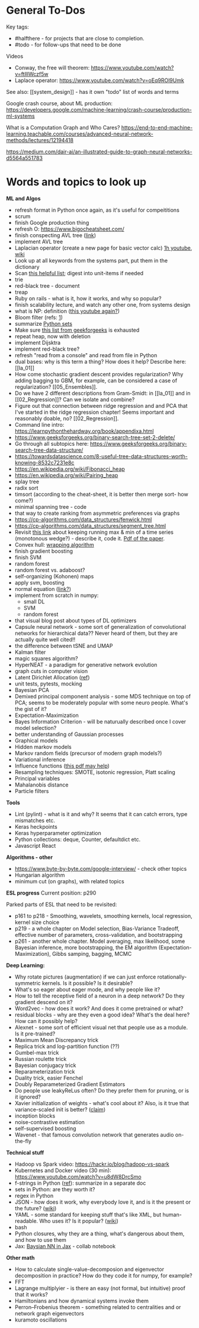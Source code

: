 # General To-Dos

Key tags:
* #halfthere - for projects that are close to completion.
* #todo - for follow-ups that need to be done 

Videos
* Conway, the free will theorem: https://www.youtube.com/watch?v=ftIllWczf5w
* Laplace operator: https://www.youtube.com/watch?v=oEq9ROl9Umk

See also: [[system_design]] - has it own "todo" list of words and terms

Google crash course, about ML production:
https://developers.google.com/machine-learning/crash-course/production-ml-systems

What is a Computation Graph and Who Cares?
https://end-to-end-machine-learning.teachable.com/courses/advanced-neural-network-methods/lectures/12194418

https://medium.com/dair-ai/an-illustrated-guide-to-graph-neural-networks-d5564a551783

# Words and topics to look up

**ML and Algos**

* refresh format in Python once again, as it's useful for compeititions
* scrum
* finish Google production thing
* refresh O: https://www.bigocheatsheet.com/
* finish conspecting AVL tree ([link](https://www.geeksforgeeks.org/avl-tree-set-1-insertion/))
* implement AVL tree
* Laplacian operator (create a new page for basic vector calc) [1h youtube](https://www.youtube.com/watch?v=oEq9ROl9Umk), [wiki](https://en.wikipedia.org/wiki/Laplace_operator)
* Look up at all keywords from the systems part, put them in the dictionary
* Scan [this helpful list](https://www.freecodecamp.org/news/coding-interviews-for-dummies-5e048933b82b/); digest into unit-items if needed
* trie
* red-black tree - document
* treap
* Ruby on rails - what is it, how it works, and why so popular?
* finish scalability lecture, and watch any other one, from systems design
* what is NP: definition ([this youtube again?](https://www.youtube.com/watch?v=YX40hbAHx3s))
* Bloom filter (refs: [1](https://dominikschmidt.xyz/bloom-filter/))
* summarize [Python sets](https://docs.python.org/2/library/sets.html)
* Make sure [this list from geekforgeeks](https://www.geeksforgeeks.org/top-10-algorithms-in-interview-questions/) is exhausted
* repeat heap, now with deletion
* implement Dijsktra
* implement red-black tree?
* refresh "read from a console" and read from file in Python
* dual bases: why is this term a thing? How does it help? Describe here: [[la_01]]
* How come stochastic gradient descent provides regularization? Why adding bagging to GBM, for example, can be considered a case of regularization? [[05_Ensembles]].
* Do we have 2 different descriptions from Gram-Smidt: in [[la_01]] and in [[02_Regression]]? Can we isolate and combine?
* Figure out that connection between ridge regression and and PCA that I've started in the ridge regression chapter! Seems important and reasonably doable, no? [[02_Regression]].
* Command line intro: https://learnpythonthehardway.org/book/appendixa.html
* https://www.geeksforgeeks.org/binary-search-tree-set-2-delete/
* Go through all subtopics here:
https://www.geeksforgeeks.org/binary-search-tree-data-structure/
* https://towardsdatascience.com/8-useful-tree-data-structures-worth-knowing-8532c7231e8c
* https://en.wikipedia.org/wiki/Fibonacci_heap
* https://en.wikipedia.org/wiki/Pairing_heap
* splay tree
* radix sort
* timsort (according to the cheat-sheet, it is better then merge sort- how come?)
* minimal spanning tree - code
* that way to create ranking from asymmetric preferences via graphs
* https://cp-algorithms.com/data_structures/fenwick.html
* https://cp-algorithms.com/data_structures/segment_tree.html
* Revisit [this link](https://cs.stackexchange.com/questions/111353/analyze-time-series-data-to-get-min-max-over-past-period-of-time) about keeping running max & min of a time series (monotonous wedge?) - describe it, code it. [Pdf of the paper](https://arxiv.org/pdf/cs/0610046.pdf).
* Convex hull: [wrapping algorithm](https://www.geeksforgeeks.org/convex-hull-set-1-jarviss-algorithm-or-wrapping/)
* finish gradient boosting
* finish SVM
* random forest
* random forest vs. adaboost?
* self-organizing (Kohonen) maps
* apply svm, boosting
* normal equation ([link?](http://mlwiki.org/index.php/Normal_Equation#Normal_Equation_vs_Gradient_Descent))
* implement from scratch in numpy:
    * small DL
    * SVM
    * random forest
* that visual blog post about types of DL optimizers
* Capsule neural network - some sort of generalization of convolutional networks for hierarchical data?? Never heard of them, but they are actually quite well cited!!
* the difference between tSNE and UMAP
* Kalman filter
* magic squares algorithm?
* HyperNEAT - a paradigm for generative network evolution
* graph cuts in computer vision
* Latent Dirichlet Allocation ([ref](https://towardsdatascience.com/end-to-end-topic-modeling-in-python-latent-dirichlet-allocation-lda-35ce4ed6b3e0))
* unit tests, pytests, mocking
* Bayesian PCA
* Demixed principal component analysis - some MDS technique on top of PCA; seems to be moderately popular with some neuro people. What's the gist of it?
* Expectation-Maximization
* Bayes Information Criterion - will be naturually described once I cover model selection?
* better understanding of Gaussian processes
* Graphical models
* Hidden markov models
* Markov random fields (precursor of modern graph models?)
* Variational inference
* Influence functions ([this pdf may help](https://arxiv.org/pdf/1810.03260.pdf))
* Resampling techniques: SMOTE, isotonic regression, Platt scaling
* Principal variables
* Mahalanobis distance
* Particle filters

**Tools**
* Lint (pylint) - what is it and why? It seems that it can catch errors, type mismatches etc.
* Keras heckpoints
* Keras hyperparameter optimization
* Python collections: deque, Counter, defaultdict etc.
* Javascript React

**Algorithms - other**
* https://www.byte-by-byte.com/google-interview/ - check other topics
* Hungarian algorithm
* minimum cut (on graphs), with related topics

**ESL progress**
Current position: p290

Parked parts of ESL that need to be revisited:
* p161 to p218 - Smoothing, wavelets, smoothing kernels, local regression, kernel size choice
* p219 - a whole chapter on Model selection, Bias-Variance Tradeoff, effective number of parameters, cross-validation, and bootstrapping
* p261 - another whole chapter. Model averaging, max likelihood, some Bayesian inference, more bootstrapping, the EM algorithm (Expectation-Maximization), Gibbs samping, bagging, MCMC

**Deep Learning:**
* Why rotate pictures (augmentation) if we can just enforce rotationally-symmetric kernels. Is it possible? Is it desirable?
* What's so eager about eager mode, and why people like it?
* How to tell the receptive field of a neuron in a deep network? Do they gradient descend on it?
* Word2vec - how does it work? And does it come pretrained or what?
* residual blocks - why are they even a good idea? What's the deal here? How can it possibly help?
* Alexnet - some sort of efficient visual net that people use as a module. Is it pre-trained?
* Maximum Mean Discrepancy trick
* Replica trick and log-partition function (??)
* Gumbel-max trick
* Russian roulette trick
* Bayesian conjugacy trick
* Reparameterization trick
* Duality trick, easier Fenchel
* Doubly Reparameterized Gradient Estimators
* Do people use leakyReLus often? Do they prefer them for pruning, or is it ignored?
* Xavier initialization of weights - what's cool about it? Also, is it true that variance-scaled init is better? ([claim](https://pcc.cs.byu.edu/2017/10/02/practical-advice-for-building-deep-neural-networks/))
* inception blocks
* noise-contrastive estimation
* self-supervised boosting
* Wavenet - that famous convolution network that generates audio on-the-fly

**Technical stuff**
* Hadoop vs Spark video: https://hackr.io/blog/hadoop-vs-spark
* Kubernetes and Docker video (30 min): https://www.youtube.com/watch?v=u8dW8DrcSmo
* f-strings in Python ([ref](https://docs.python.org/3/library/string.html#format-specification-mini-language)): summarize in a separate doc
* sets in Python: are they worth it?
* regex in Python
* JSON - how does it work, why everybody love it, and is it the present or the future? ([wiki](https://en.wikipedia.org/wiki/JSON))
* YAML - some standard for keeping stuff that's like XML, but human-readable. Who uses it? Is it popular? ([wiki](https://en.wikipedia.org/wiki/YAML))
* bash
* Python closures, why they are a thing, what's dangerous about them, and how to use them
* Jax: [Baysian NN in Jax](https://colab.research.google.com/drive/1gMAXn123Pm58_NcRldjSuGYkbrXTUiN2) - collab notebook 

**Other math**
* How to calculate single-value-decomposion and eigenvector decomposition in practice? How do they code it for numpy, for example?
* FFT
* Lagrange multiplyier - is there an easy (not formal, but intuitive) proof that it works?
* Hamiltonians and how dynamical systems invoke them
* Perron–Frobenius theorem - something related to centralities and or network graph eigenvectors
* kuramoto oscillations

